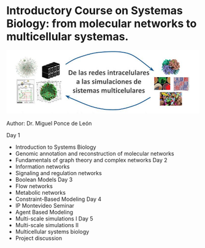 # Introductory Course on Systemas Biology: from molecular networks to multicellular systemas.
![Banner](https://github.com/migp11/systems_biology_course/blob/main/img/banner.jpg)


Author: Dr. Miguel Ponce de León

Day 1
- Introduction to Systems Biology
- Genomic annotation and reconstruction of molecular networks
- Fundamentals of graph theory and complex networks
Day 2
- Information networks
- Signaling and regulation networks
- Boolean Models
Day 3
- Flow networks
- Metabolic networks
- Constraint-Based Modeling
Day 4
- IP Montevideo Seminar
- Agent Based Modeling
- Multi-scale simulations I
Day 5
- Multi-scale simulations II
- Multicellular systems biology
- Project discussion
